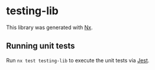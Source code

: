 # testing-lib

This library was generated with [Nx](https://nx.dev).

## Running unit tests

Run `nx test testing-lib` to execute the unit tests via [Jest](https://jestjs.io).
